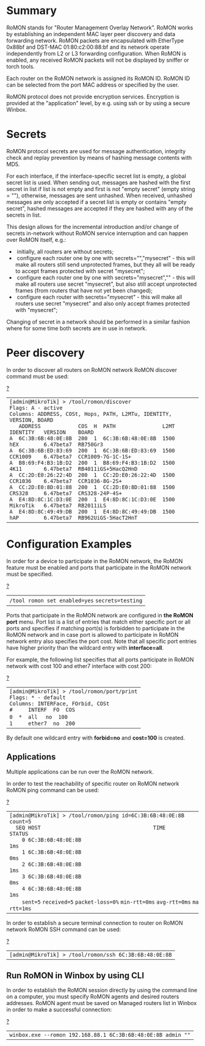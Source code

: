 # Summary

RoMON stands for "Router Management Overlay Network". RoMON works by establishing an independent MAC layer peer discovery and data forwarding network. RoMON packets are encapsulated with EtherType 0x88bf and DST-MAC 01:80:c2:00:88:bf and its network operate independently from L2 or L3 forwarding configuration. When RoMON is enabled, any received RoMON packets will not be displayed by sniffer or torch tools.

Each router on the RoMON network is assigned its RoMON ID. RoMON ID can be selected from the port MAC address or specified by the user.

RoMON protocol does not provide encryption services. Encryption is provided at the "application" level, by e.g. using ssh or by using a secure Winbox.

# Secrets

RoMON protocol secrets are used for message authentication, integrity check and replay prevention by means of hashing message contents with MD5.

For each interface, if the interface-specific secret list is empty, a global secret list is used. When sending out, messages are hashed with the first secret in list if list is not empty and first is not "empty secret" (empty string = ""), otherwise, messages are sent unhashed. When received, unhashed messages are only accepted if a secret list is empty or contains "empty secret", hashed messages are accepted if they are hashed with any of the secrets in list.

This design allows for the incremental introduction and/or change of secrets in-network without RoMON service interruption and can happen over RoMON itself, e.g.:

-    initially, all routers are without secrets;
-    configure each router one by one with secrets="","mysecret" - this will make all routers still send unprotected frames, but they all will be ready to accept frames protected with secret "mysecret";
-    configure each router one by one with secrets="mysecret","" - this will make all routers use secret "mysecret", but also still accept unprotected frames (from routers that have not yet been changed);
-    configure each router with secrets="mysecret" - this will make all routers use secret "mysecret" and also only accept frames protected with "mysecret";

Changing of secret in a network should be performed in a similar fashion where for some time both secrets are in use in network.

# Peer discovery

In order to discover all routers on RoMON network RoMON discover command must be used:

[?](https://help.mikrotik.com/docs/display/ROS/RoMON#)

<table border="0" cellpadding="0" cellspacing="0"><tbody><tr><td class="code"><div class="container" title="Hint: double-click to select code"><div class="line number1 index0 alt2" data-bidi-marker="true"><code class="ros plain">[admin@MikroTik] &gt; </code><code class="ros constants">/tool/romon/discover</code></div><div class="line number2 index1 alt1" data-bidi-marker="true"><code class="ros plain">Flags</code><code class="ros constants">: A - active</code></div><div class="line number3 index2 alt2" data-bidi-marker="true"><code class="ros plain">Columns</code><code class="ros constants">: ADDRESS, COSt, Hops, PATH, L2MTu, IDENTITY, VERSION, BOARD</code></div><div class="line number4 index3 alt1" data-bidi-marker="true"><code class="ros spaces">&nbsp;&nbsp;&nbsp;</code><code class="ros plain">ADDRESS&nbsp;&nbsp;&nbsp;&nbsp;&nbsp;&nbsp;&nbsp;&nbsp;&nbsp;&nbsp;&nbsp; COS&nbsp; H&nbsp; PATH&nbsp;&nbsp;&nbsp;&nbsp;&nbsp;&nbsp;&nbsp;&nbsp;&nbsp;&nbsp;&nbsp;&nbsp;&nbsp;&nbsp; L2MT&nbsp; IDENTITY&nbsp;&nbsp; VERSION&nbsp;&nbsp;&nbsp; BOARD&nbsp;&nbsp;&nbsp;&nbsp;&nbsp;&nbsp;&nbsp;&nbsp;&nbsp;&nbsp;&nbsp;&nbsp;&nbsp;</code></div><div class="line number5 index4 alt2" data-bidi-marker="true"><code class="ros plain">A&nbsp; 6C</code><code class="ros constants">:3B:6B:48:0E:8B&nbsp; 200&nbsp; 1&nbsp; 6C:3B:6B:48:0E:8B&nbsp; 1500&nbsp; hEX&nbsp;&nbsp;&nbsp;&nbsp;&nbsp;&nbsp;&nbsp; 6.47beta7&nbsp; RB750Gr3&nbsp;&nbsp;&nbsp;&nbsp;&nbsp;&nbsp;&nbsp;&nbsp;&nbsp;&nbsp;</code></div><div class="line number6 index5 alt1" data-bidi-marker="true"><code class="ros plain">A&nbsp; 6C</code><code class="ros constants">:3B:6B:ED:83:69&nbsp; 200&nbsp; 1&nbsp; 6C:3B:6B:ED:83:69&nbsp; 1500&nbsp; CCR1009&nbsp;&nbsp;&nbsp; 6.47beta7&nbsp; CCR1009-7G-1C-1S+&nbsp;</code></div><div class="line number7 index6 alt2" data-bidi-marker="true"><code class="ros plain">A&nbsp; B8</code><code class="ros constants">:69:F4:B3:1B:D2&nbsp; 200&nbsp; 1&nbsp; B8:69:F4:B3:1B:D2&nbsp; 1500&nbsp; 4K11&nbsp;&nbsp;&nbsp;&nbsp;&nbsp;&nbsp; 6.47beta7&nbsp; RB4011iGS+5HacQ2HnD</code></div><div class="line number8 index7 alt1" data-bidi-marker="true"><code class="ros plain">A&nbsp; CC</code><code class="ros constants">:2D:E0:26:22:4D&nbsp; 200&nbsp; 1&nbsp; CC:2D:E0:26:22:4D&nbsp; 1500&nbsp; CCR1036&nbsp;&nbsp;&nbsp; 6.47beta7&nbsp; CCR1036-8G-2S+&nbsp;&nbsp;&nbsp;&nbsp;</code></div><div class="line number9 index8 alt2" data-bidi-marker="true"><code class="ros plain">A&nbsp; CC</code><code class="ros constants">:2D:E0:8D:01:88&nbsp; 200&nbsp; 1&nbsp; CC:2D:E0:8D:01:88&nbsp; 1500&nbsp; CRS328&nbsp;&nbsp;&nbsp;&nbsp; 6.47beta7&nbsp; CRS328-24P-4S+&nbsp;&nbsp;&nbsp;&nbsp;</code></div><div class="line number10 index9 alt1" data-bidi-marker="true"><code class="ros plain">A&nbsp; E4</code><code class="ros constants">:8D:8C:1C:D3:0E&nbsp; 200&nbsp; 1&nbsp; E4:8D:8C:1C:D3:0E&nbsp; 1500&nbsp; MikroTik&nbsp;&nbsp; 6.47beta7&nbsp; RB2011iLS&nbsp;&nbsp;&nbsp;&nbsp;&nbsp;&nbsp;&nbsp;&nbsp;&nbsp;</code></div><div class="line number11 index10 alt2" data-bidi-marker="true"><code class="ros plain">A&nbsp; E4</code><code class="ros constants">:8D:8C:49:49:DB&nbsp; 200&nbsp; 1&nbsp; E4:8D:8C:49:49:DB&nbsp; 1500&nbsp; hAP&nbsp;&nbsp;&nbsp;&nbsp;&nbsp;&nbsp;&nbsp; 6.47beta7&nbsp; RB962UiGS-5HacT2HnT</code></div></div></td></tr></tbody></table>

# Configuration Examples

In order for a device to participate in the RoMON network, the RoMON feature must be enabled and ports that participate in the RoMON network must be specified.

[?](https://help.mikrotik.com/docs/display/ROS/RoMON#)

<table border="0" cellpadding="0" cellspacing="0"><tbody><tr><td class="code"><div class="container" title="Hint: double-click to select code"><div class="line number1 index0 alt2" data-bidi-marker="true"><code class="ros constants">/tool romon </code><code class="ros functions">set </code><code class="ros value">enabled</code><code class="ros plain">=yes</code> <code class="ros value">secrets</code><code class="ros plain">=testing</code></div></div></td></tr></tbody></table>

Ports that participate in the RoMON network are configured in **the RoMON port** menu. Port list is a list of entries that match either specific port or all ports and specifies if matching port(s) is forbidden to participate in the RoMON network and in case port is allowed to participate in RoMON network entry also specifies the port cost. Note that all specific port entries have higher priority than the wildcard entry with **interface=all**.

For example, the following list specifies that all ports participate in RoMON network with cost 100 and ether7 interface with cost 200:

[?](https://help.mikrotik.com/docs/display/ROS/RoMON#)

<table border="0" cellpadding="0" cellspacing="0"><tbody><tr><td class="code"><div class="container" title="Hint: double-click to select code"><div class="line number1 index0 alt2" data-bidi-marker="true"><code class="ros plain">[admin@MikroTik] &gt; </code><code class="ros constants">/tool/romon/port/</code><code class="ros plain">print</code></div><div class="line number2 index1 alt1" data-bidi-marker="true"><code class="ros plain">Flags</code><code class="ros constants">: * - default</code></div><div class="line number3 index2 alt2" data-bidi-marker="true"><code class="ros plain">Columns</code><code class="ros constants">: INTERFace, FOrbid, COSt</code></div><div class="line number4 index3 alt1" data-bidi-marker="true"><code class="ros comments">#&nbsp;&nbsp;&nbsp;&nbsp; INTERF&nbsp; FO&nbsp; COS</code></div><div class="line number5 index4 alt2" data-bidi-marker="true"><code class="ros plain">0&nbsp; *&nbsp; </code><code class="ros variable">all</code>&nbsp;&nbsp;&nbsp;&nbsp; <code class="ros plain">no&nbsp; 100</code></div><div class="line number6 index5 alt1" data-bidi-marker="true"><code class="ros plain">1&nbsp;&nbsp;&nbsp;&nbsp; ether7&nbsp; no&nbsp; 200</code></div></div></td></tr></tbody></table>

By default one wildcard entry with **forbid=no** and **cost=100** is created.

## Applications

Multiple applications can be run over the RoMON network.

In order to test the reachability of specific router on RoMON network RoMON ping command can be used:

[?](https://help.mikrotik.com/docs/display/ROS/RoMON#)

<table border="0" cellpadding="0" cellspacing="0"><tbody><tr><td class="code"><div class="container" title="Hint: double-click to select code"><div class="line number1 index0 alt2" data-bidi-marker="true"><code class="ros plain">[admin@MikroTik] &gt; </code><code class="ros constants">/tool/romon/</code><code class="ros functions">ping </code><code class="ros value">id</code><code class="ros plain">=6C:3B:6B:48:0E:8B</code> <code class="ros value">count</code><code class="ros plain">=5</code></div><div class="line number2 index1 alt1" data-bidi-marker="true"><code class="ros spaces">&nbsp;&nbsp;</code><code class="ros plain">SEQ HOST&nbsp;&nbsp;&nbsp;&nbsp;&nbsp;&nbsp;&nbsp;&nbsp;&nbsp;&nbsp;&nbsp;&nbsp;&nbsp;&nbsp;&nbsp;&nbsp;&nbsp;&nbsp;&nbsp;&nbsp;&nbsp;&nbsp;&nbsp;&nbsp;&nbsp;&nbsp;&nbsp;&nbsp;&nbsp;&nbsp;&nbsp;&nbsp;&nbsp;&nbsp;&nbsp; TIME&nbsp; STATUS&nbsp;&nbsp;&nbsp;&nbsp;&nbsp;&nbsp;&nbsp;&nbsp;&nbsp;&nbsp;&nbsp;&nbsp;&nbsp;&nbsp;&nbsp;&nbsp;&nbsp;&nbsp;&nbsp;&nbsp;&nbsp;&nbsp;&nbsp;&nbsp;&nbsp;&nbsp;&nbsp;&nbsp;&nbsp;&nbsp;&nbsp;&nbsp;&nbsp;&nbsp;&nbsp;&nbsp;&nbsp;&nbsp;&nbsp;&nbsp;&nbsp;&nbsp;&nbsp;&nbsp;&nbsp;&nbsp;&nbsp;&nbsp;&nbsp;&nbsp;&nbsp;</code></div><div class="line number3 index2 alt2" data-bidi-marker="true"><code class="ros spaces">&nbsp;&nbsp;&nbsp;&nbsp;</code><code class="ros plain">0 6C</code><code class="ros constants">:3B:6B:48:0E:8B&nbsp;&nbsp;&nbsp;&nbsp;&nbsp;&nbsp;&nbsp;&nbsp;&nbsp;&nbsp;&nbsp;&nbsp;&nbsp;&nbsp;&nbsp;&nbsp;&nbsp;&nbsp;&nbsp;&nbsp;&nbsp;&nbsp; 1ms&nbsp;&nbsp;&nbsp;&nbsp;&nbsp;&nbsp;&nbsp;&nbsp;&nbsp;&nbsp;&nbsp;&nbsp;&nbsp;&nbsp;&nbsp;&nbsp;&nbsp;&nbsp;&nbsp;&nbsp;&nbsp;&nbsp;&nbsp;&nbsp;&nbsp;&nbsp;&nbsp;&nbsp;&nbsp;&nbsp;&nbsp;&nbsp;&nbsp;&nbsp;&nbsp;&nbsp;&nbsp;&nbsp;&nbsp;&nbsp;&nbsp;&nbsp;&nbsp;&nbsp;&nbsp;&nbsp;&nbsp;&nbsp;&nbsp;&nbsp;&nbsp;&nbsp;&nbsp;&nbsp;&nbsp;&nbsp;&nbsp;&nbsp;&nbsp;&nbsp;</code></div><div class="line number4 index3 alt1" data-bidi-marker="true"><code class="ros spaces">&nbsp;&nbsp;&nbsp;&nbsp;</code><code class="ros plain">1 6C</code><code class="ros constants">:3B:6B:48:0E:8B&nbsp;&nbsp;&nbsp;&nbsp;&nbsp;&nbsp;&nbsp;&nbsp;&nbsp;&nbsp;&nbsp;&nbsp;&nbsp;&nbsp;&nbsp;&nbsp;&nbsp;&nbsp;&nbsp;&nbsp;&nbsp;&nbsp; 0ms&nbsp;&nbsp;&nbsp;&nbsp;&nbsp;&nbsp;&nbsp;&nbsp;&nbsp;&nbsp;&nbsp;&nbsp;&nbsp;&nbsp;&nbsp;&nbsp;&nbsp;&nbsp;&nbsp;&nbsp;&nbsp;&nbsp;&nbsp;&nbsp;&nbsp;&nbsp;&nbsp;&nbsp;&nbsp;&nbsp;&nbsp;&nbsp;&nbsp;&nbsp;&nbsp;&nbsp;&nbsp;&nbsp;&nbsp;&nbsp;&nbsp;&nbsp;&nbsp;&nbsp;&nbsp;&nbsp;&nbsp;&nbsp;&nbsp;&nbsp;&nbsp;&nbsp;&nbsp;&nbsp;&nbsp;&nbsp;&nbsp;&nbsp;&nbsp;&nbsp;</code></div><div class="line number5 index4 alt2" data-bidi-marker="true"><code class="ros spaces">&nbsp;&nbsp;&nbsp;&nbsp;</code><code class="ros plain">2 6C</code><code class="ros constants">:3B:6B:48:0E:8B&nbsp;&nbsp;&nbsp;&nbsp;&nbsp;&nbsp;&nbsp;&nbsp;&nbsp;&nbsp;&nbsp;&nbsp;&nbsp;&nbsp;&nbsp;&nbsp;&nbsp;&nbsp;&nbsp;&nbsp;&nbsp;&nbsp; 1ms&nbsp;&nbsp;&nbsp;&nbsp;&nbsp;&nbsp;&nbsp;&nbsp;&nbsp;&nbsp;&nbsp;&nbsp;&nbsp;&nbsp;&nbsp;&nbsp;&nbsp;&nbsp;&nbsp;&nbsp;&nbsp;&nbsp;&nbsp;&nbsp;&nbsp;&nbsp;&nbsp;&nbsp;&nbsp;&nbsp;&nbsp;&nbsp;&nbsp;&nbsp;&nbsp;&nbsp;&nbsp;&nbsp;&nbsp;&nbsp;&nbsp;&nbsp;&nbsp;&nbsp;&nbsp;&nbsp;&nbsp;&nbsp;&nbsp;&nbsp;&nbsp;&nbsp;&nbsp;&nbsp;&nbsp;&nbsp;&nbsp;&nbsp;&nbsp;&nbsp;</code></div><div class="line number6 index5 alt1" data-bidi-marker="true"><code class="ros spaces">&nbsp;&nbsp;&nbsp;&nbsp;</code><code class="ros plain">3 6C</code><code class="ros constants">:3B:6B:48:0E:8B&nbsp;&nbsp;&nbsp;&nbsp;&nbsp;&nbsp;&nbsp;&nbsp;&nbsp;&nbsp;&nbsp;&nbsp;&nbsp;&nbsp;&nbsp;&nbsp;&nbsp;&nbsp;&nbsp;&nbsp;&nbsp;&nbsp; 0ms&nbsp;&nbsp;&nbsp;&nbsp;&nbsp;&nbsp;&nbsp;&nbsp;&nbsp;&nbsp;&nbsp;&nbsp;&nbsp;&nbsp;&nbsp;&nbsp;&nbsp;&nbsp;&nbsp;&nbsp;&nbsp;&nbsp;&nbsp;&nbsp;&nbsp;&nbsp;&nbsp;&nbsp;&nbsp;&nbsp;&nbsp;&nbsp;&nbsp;&nbsp;&nbsp;&nbsp;&nbsp;&nbsp;&nbsp;&nbsp;&nbsp;&nbsp;&nbsp;&nbsp;&nbsp;&nbsp;&nbsp;&nbsp;&nbsp;&nbsp;&nbsp;&nbsp;&nbsp;&nbsp;&nbsp;&nbsp;&nbsp;&nbsp;&nbsp;&nbsp;</code></div><div class="line number7 index6 alt2" data-bidi-marker="true"><code class="ros spaces">&nbsp;&nbsp;&nbsp;&nbsp;</code><code class="ros plain">4 6C</code><code class="ros constants">:3B:6B:48:0E:8B&nbsp;&nbsp;&nbsp;&nbsp;&nbsp;&nbsp;&nbsp;&nbsp;&nbsp;&nbsp;&nbsp;&nbsp;&nbsp;&nbsp;&nbsp;&nbsp;&nbsp;&nbsp;&nbsp;&nbsp;&nbsp;&nbsp; 1ms&nbsp;&nbsp;&nbsp;&nbsp;&nbsp;&nbsp;&nbsp;&nbsp;&nbsp;&nbsp;&nbsp;&nbsp;&nbsp;&nbsp;&nbsp;&nbsp;&nbsp;&nbsp;&nbsp;&nbsp;&nbsp;&nbsp;&nbsp;&nbsp;&nbsp;&nbsp;&nbsp;&nbsp;&nbsp;&nbsp;&nbsp;&nbsp;&nbsp;&nbsp;&nbsp;&nbsp;&nbsp;&nbsp;&nbsp;&nbsp;&nbsp;&nbsp;&nbsp;&nbsp;&nbsp;&nbsp;&nbsp;&nbsp;&nbsp;&nbsp;&nbsp;&nbsp;&nbsp;&nbsp;&nbsp;&nbsp;&nbsp;&nbsp;&nbsp;&nbsp;</code></div><div class="line number8 index7 alt1" data-bidi-marker="true"><code class="ros spaces">&nbsp;&nbsp;&nbsp;&nbsp;</code><code class="ros value">sent</code><code class="ros plain">=5</code> <code class="ros value">received</code><code class="ros plain">=5</code> <code class="ros value">packet-loss</code><code class="ros plain">=0%</code> <code class="ros value">min-rtt</code><code class="ros plain">=0ms</code> <code class="ros value">avg-rtt</code><code class="ros plain">=0ms</code> <code class="ros value">max-rtt</code><code class="ros plain">=1ms</code></div></div></td></tr></tbody></table>

In order to establish a secure terminal connection to router on RoMON network RoMON SSH command can be used:

[?](https://help.mikrotik.com/docs/display/ROS/RoMON#)

<table border="0" cellpadding="0" cellspacing="0"><tbody><tr><td class="code"><div class="container" title="Hint: double-click to select code"><div class="line number1 index0 alt2" data-bidi-marker="true"><code class="ros plain">[admin@MikroTik] &gt; </code><code class="ros constants">/tool/romon/ssh 6C:3B:6B:48:0E:8B</code></div></div></td></tr></tbody></table>

## Run RoMON in Winbox by using CLI

In order to establish the RoMON session directly by using the command line on a computer, you must specify RoMON agents and desired routers addresses. RoMON agent must be saved on Managed routers list in Winbox in order to make a successful connection:

[?](https://help.mikrotik.com/docs/display/ROS/RoMON#)

<table border="0" cellpadding="0" cellspacing="0"><tbody><tr><td class="code"><div class="container" title="Hint: double-click to select code"><div class="line number1 index0 alt2" data-bidi-marker="true"><code class="ros plain">winbox.exe --romon 192.168.88.1 6C</code><code class="ros constants">:3B:6B:48:0E:8B admin ""</code></div></div></td></tr></tbody></table>